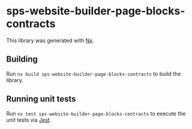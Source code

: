 # sps-website-builder-page-blocks-contracts

This library was generated with [Nx](https://nx.dev).

## Building

Run `nx build sps-website-builder-page-blocks-contracts` to build the library.

## Running unit tests

Run `nx test sps-website-builder-page-blocks-contracts` to execute the unit tests via [Jest](https://jestjs.io).
